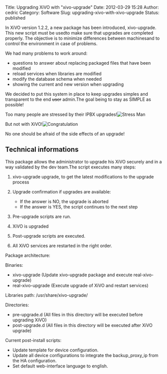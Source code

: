 Title: Upgrading XiVO with \"xivo-upgrade\"
Date: 2012-03-29 15:28
Author: cedric
Category: Software
Slug: upgrading-xivo-with-xivo-upgrade
Status: published

In XiVO version 1.2.2, a new package has been introduced, xivo-upgrade.
This new script must be usedto make sure that upgrades are completed
properly. The objective is to minimize differences between machinesand
to control the environment in case of problems.

We had many problems to work around:

-   questions to answer about replacing packaged files that have been
    modified
-   reload services when libraries are modified
-   modify the database schema when needed
-   showing the current and new version when upgrading

We decided to put this system in place to keep upgrades simples and
transparent to the end ~~user~~ admin.The goal being to stay as SIMPLE
as possible!

Too many people are stressed by their IPBX upgrades!![Stress
Man](/images/blog/human_pro/.file0001382919230_s.jpg "Stress Man, mar. 2012")

But not with
XiVO!![Congratulation](/images/blog/human_pro/.file6741271974648_s.jpg "Congratulation, mar. 2012")

No one should be afraid of the side effects of an upgrade!

Technical informations
----------------------

This package allows the administrator to upgrade his XiVO securely and
in a way validated by the dev team.The script executes many steps:

1.  xivo-upgrade upgrade, to get the latest modifications to the upgrade
    process
2.  Upgrade confirmation if upgrades are available:
    -   If the answer is NO, the upgrade is aborted
    -   If the answer is YES, the script continues to the next step

3.  Pre-upgrade scripts are run.
4.  XiVO is upgraded
5.  Post-upgrade scripts are executed.
6.  All XiVO services are restarted in the right order.

Package architecture:

Binaries:

-   xivo-upgrade (Update xivo-upgrade package and
    execute real-xivo-upgrade)
-   real-xivo-upgrade (Execute upgrade of XiVO and restart services)

Libraries path: /usr/share/xivo-upgrade/

Directories:

-   pre-upgrade.d (All files in this directory will be executed before
    upgrading XiVO)
-   post-upgrade.d (All files in this directory will be executed after
    XiVO upgrade)

Current post-install scripts:

-   Update template for device configuration.
-   Update all device configurations to integrate the backup\_proxy\_ip
    from the HA configuration.
-   Set default web-interface language to english.

</p>

